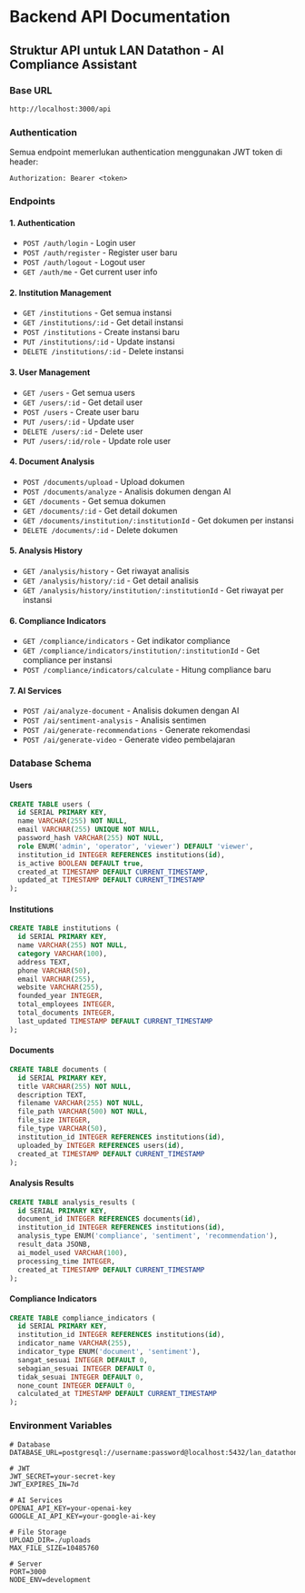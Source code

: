 # Backend API Documentation

## Struktur API untuk LAN Datathon - AI Compliance Assistant

### Base URL

```bash
http://localhost:3000/api
```

### Authentication

Semua endpoint memerlukan authentication menggunakan JWT token di header:

```text
Authorization: Bearer <token>
```

### Endpoints

#### 1. Authentication

- `POST /auth/login` - Login user
- `POST /auth/register` - Register user baru
- `POST /auth/logout` - Logout user
- `GET /auth/me` - Get current user info

#### 2. Institution Management

- `GET /institutions` - Get semua instansi
- `GET /institutions/:id` - Get detail instansi
- `POST /institutions` - Create instansi baru
- `PUT /institutions/:id` - Update instansi
- `DELETE /institutions/:id` - Delete instansi

#### 3. User Management

- `GET /users` - Get semua users
- `GET /users/:id` - Get detail user
- `POST /users` - Create user baru
- `PUT /users/:id` - Update user
- `DELETE /users/:id` - Delete user
- `PUT /users/:id/role` - Update role user

#### 4. Document Analysis

- `POST /documents/upload` - Upload dokumen
- `POST /documents/analyze` - Analisis dokumen dengan AI
- `GET /documents` - Get semua dokumen
- `GET /documents/:id` - Get detail dokumen
- `GET /documents/institution/:institutionId` - Get dokumen per instansi
- `DELETE /documents/:id` - Delete dokumen

#### 5. Analysis History

- `GET /analysis/history` - Get riwayat analisis
- `GET /analysis/history/:id` - Get detail analisis
- `GET /analysis/history/institution/:institutionId` - Get riwayat per instansi

#### 6. Compliance Indicators

- `GET /compliance/indicators` - Get indikator compliance
- `GET /compliance/indicators/institution/:institutionId` - Get compliance per instansi
- `POST /compliance/indicators/calculate` - Hitung compliance baru

#### 7. AI Services

- `POST /ai/analyze-document` - Analisis dokumen dengan AI
- `POST /ai/sentiment-analysis` - Analisis sentimen
- `POST /ai/generate-recommendations` - Generate rekomendasi
- `POST /ai/generate-video` - Generate video pembelajaran

### Database Schema

#### Users

```sql
CREATE TABLE users (
  id SERIAL PRIMARY KEY,
  name VARCHAR(255) NOT NULL,
  email VARCHAR(255) UNIQUE NOT NULL,
  password_hash VARCHAR(255) NOT NULL,
  role ENUM('admin', 'operator', 'viewer') DEFAULT 'viewer',
  institution_id INTEGER REFERENCES institutions(id),
  is_active BOOLEAN DEFAULT true,
  created_at TIMESTAMP DEFAULT CURRENT_TIMESTAMP,
  updated_at TIMESTAMP DEFAULT CURRENT_TIMESTAMP
);
```

#### Institutions

```sql
CREATE TABLE institutions (
  id SERIAL PRIMARY KEY,
  name VARCHAR(255) NOT NULL,
  category VARCHAR(100),
  address TEXT,
  phone VARCHAR(50),
  email VARCHAR(255),
  website VARCHAR(255),
  founded_year INTEGER,
  total_employees INTEGER,
  total_documents INTEGER,
  last_updated TIMESTAMP DEFAULT CURRENT_TIMESTAMP
);
```

#### Documents

```sql
CREATE TABLE documents (
  id SERIAL PRIMARY KEY,
  title VARCHAR(255) NOT NULL,
  description TEXT,
  filename VARCHAR(255) NOT NULL,
  file_path VARCHAR(500) NOT NULL,
  file_size INTEGER,
  file_type VARCHAR(50),
  institution_id INTEGER REFERENCES institutions(id),
  uploaded_by INTEGER REFERENCES users(id),
  created_at TIMESTAMP DEFAULT CURRENT_TIMESTAMP
);
```

#### Analysis Results

```sql
CREATE TABLE analysis_results (
  id SERIAL PRIMARY KEY,
  document_id INTEGER REFERENCES documents(id),
  institution_id INTEGER REFERENCES institutions(id),
  analysis_type ENUM('compliance', 'sentiment', 'recommendation'),
  result_data JSONB,
  ai_model_used VARCHAR(100),
  processing_time INTEGER,
  created_at TIMESTAMP DEFAULT CURRENT_TIMESTAMP
);
```

#### Compliance Indicators

```sql
CREATE TABLE compliance_indicators (
  id SERIAL PRIMARY KEY,
  institution_id INTEGER REFERENCES institutions(id),
  indicator_name VARCHAR(255),
  indicator_type ENUM('document', 'sentiment'),
  sangat_sesuai INTEGER DEFAULT 0,
  sebagian_sesuai INTEGER DEFAULT 0,
  tidak_sesuai INTEGER DEFAULT 0,
  none_count INTEGER DEFAULT 0,
  calculated_at TIMESTAMP DEFAULT CURRENT_TIMESTAMP
);
```

### Environment Variables

```env
# Database
DATABASE_URL=postgresql://username:password@localhost:5432/lan_datathon

# JWT
JWT_SECRET=your-secret-key
JWT_EXPIRES_IN=7d

# AI Services
OPENAI_API_KEY=your-openai-key
GOOGLE_AI_API_KEY=your-google-ai-key

# File Storage
UPLOAD_DIR=./uploads
MAX_FILE_SIZE=10485760

# Server
PORT=3000
NODE_ENV=development

```

